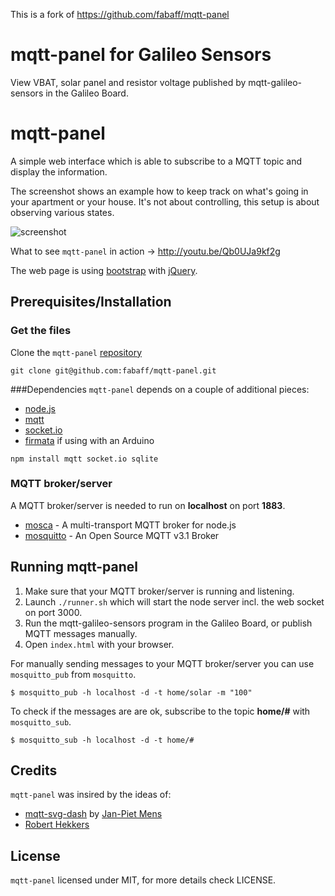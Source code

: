 This is a fork of https://github.com/fabaff/mqtt-panel

# mqtt-panel for Galileo Sensors

View VBAT, solar panel and resistor voltage published by mqtt-galileo-sensors in the Galileo Board. 


# mqtt-panel

A simple web interface which is able to subscribe to a MQTT topic and display
the information. 

The screenshot shows an example how to keep track on what's going in your
apartment or your house. It's not about controlling, this setup is about 
observing various states.

![screenshot](https://raw.github.com/ismagom/mqtt-panel/master/screenshot.png)

What to see `mqtt-panel` in action -> http://youtu.be/Qb0UJa9kf2g

The web page is using [bootstrap](http://getbootstrap.com/) with 
[jQuery](http://jquery.com/).

## Prerequisites/Installation

### Get the files
Clone the `mqtt-panel` [repository](https://github.com/fabaff/mqtt-panel)
```
git clone git@github.com:fabaff/mqtt-panel.git
```

###Dependencies
`mqtt-panel` depends on a couple of additional pieces: 

- [node.js](http://www.nodejs.org/)
- [mqtt](https://github.com/adamvr/MQTT.js/)
- [socket.io](http://socket.io/)
- [firmata](https://github.com/jgautier/firmata) if using with an Arduino

```
npm install mqtt socket.io sqlite
```

### MQTT broker/server
A MQTT broker/server is needed to run on **localhost** on port **1883**. 

- [mosca](http://mcollina.github.io/mosca/) - A multi-transport MQTT broker
  for node.js
- [mosquitto](http://mosquitto.org/) - An Open Source MQTT v3.1 Broker

## Running mqtt-panel

1. Make sure that your MQTT broker/server is running and listening.
2. Launch `./runner.sh` which will start the node server incl. the web socket 
   on port 3000.
3. Run the mqtt-galileo-sensors program in the Galileo Board, or publish MQTT messages manually.
4. Open `index.html` with your browser.

For manually sending messages to your MQTT broker/server you can use 
`mosquitto_pub` from `mosquitto`.

```
$ mosquitto_pub -h localhost -d -t home/solar -m "100"
```
To check if the messages are are ok, subscribe to the topic **home/#** with 
`mosquitto_sub`.

```
$ mosquitto_sub -h localhost -d -t home/#
```

## Credits

`mqtt-panel` was insired by the ideas of:

* [mqtt-svg-dash](https://github.com/jpmens/mqtt-svg-dash) by [Jan-Piet Mens](http://jpmens.net/)
* [Robert Hekkers](http://blog.hekkers.net/2012/10/13/realtime-data-with-mqtt-node-js-mqtt-js-and-socket-io/)

## License
`mqtt-panel` licensed under MIT, for more details check LICENSE.
